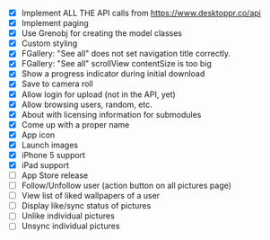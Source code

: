 - [X] Implement ALL THE API calls from https://www.desktoppr.co/api
- [X] Implement paging
- [X] Use Grenobj for creating the model classes
- [X] Custom styling 
- [X] FGallery: "See all" does not set navigation title correctly.
- [X] FGallery: "See all" scrollView contentSize is too big
- [X] Show a progress indicator during initial download
- [X] Save to camera roll
- [X] Allow login for upload (not in the API, yet)
- [X] Allow browsing users, random, etc.
- [X] About with licensing information for submodules
- [X] Come up with a proper name
- [X] App icon
- [X] Launch images
- [X] iPhone 5 support
- [X] iPad support
- [ ] App Store release
- [ ] Follow/Unfollow user (action button on all pictures page)
- [ ] View list of liked wallpapers of a user
- [ ] Display like/sync status of pictures
- [ ] Unlike individual pictures
- [ ] Unsync individual pictures
